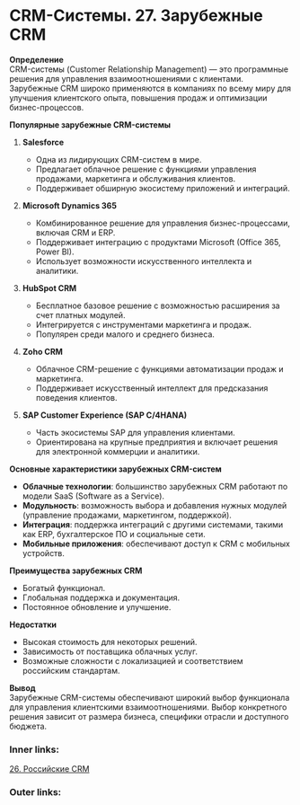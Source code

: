  

# CRM-Системы. 27. Зарубежные CRM

**Определение**  
CRM-системы (Customer Relationship Management) — это программные решения для управления взаимоотношениями с клиентами. Зарубежные CRM широко применяются в компаниях по всему миру для улучшения клиентского опыта, повышения продаж и оптимизации бизнес-процессов.

**Популярные зарубежные CRM-системы**

1. **Salesforce**
    
    - Одна из лидирующих CRM-систем в мире.
    - Предлагает облачное решение с функциями управления продажами, маркетинга и обслуживания клиентов.
    - Поддерживает обширную экосистему приложений и интеграций.
2. **Microsoft Dynamics 365**
    
    - Комбинированное решение для управления бизнес-процессами, включая CRM и ERP.
    - Поддерживает интеграцию с продуктами Microsoft (Office 365, Power BI).
    - Использует возможности искусственного интеллекта и аналитики.
3. **HubSpot CRM**
    
    - Бесплатное базовое решение с возможностью расширения за счет платных модулей.
    - Интегрируется с инструментами маркетинга и продаж.
    - Популярен среди малого и среднего бизнеса.
4. **Zoho CRM**
    
    - Облачное CRM-решение с функциями автоматизации продаж и маркетинга.
    - Поддерживает искусственный интеллект для предсказания поведения клиентов.
5. **SAP Customer Experience (SAP C/4HANA)**
    
    - Часть экосистемы SAP для управления клиентами.
    - Ориентирована на крупные предприятия и включает решения для электронной коммерции и аналитики.

**Основные характеристики зарубежных CRM-систем**

- **Облачные технологии**: большинство зарубежных CRM работают по модели SaaS (Software as a Service).
- **Модульность**: возможность выбора и добавления нужных модулей (управление продажами, маркетингом, поддержкой).
- **Интеграция**: поддержка интеграций с другими системами, такими как ERP, бухгалтерское ПО и социальные сети.
- **Мобильные приложения**: обеспечивают доступ к CRM с мобильных устройств.

**Преимущества зарубежных CRM**

- Богатый функционал.
- Глобальная поддержка и документация.
- Постоянное обновление и улучшение.

**Недостатки**

- Высокая стоимость для некоторых решений.
- Зависимость от поставщика облачных услуг.
- Возможные сложности с локализацией и соответствием российским стандартам.

**Вывод**  
Зарубежные CRM-системы обеспечивают широкий выбор функционала для управления клиентскими взаимоотношениями. Выбор конкретного решения зависит от размера бизнеса, специфики отрасли и доступного бюджета.

### Inner links:
[26. Российские CRM](2.%20Theory/IT%20продукты/CRM/26.%20Российские%20CRM.md)

### Outer links: